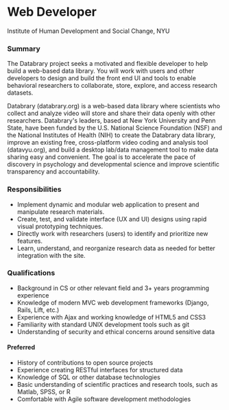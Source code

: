 # Web Developer

Institute of Human Development and Social Change, NYU

### Summary

The Databrary project seeks a motivated and flexible developer to help build a web-based data library.
You will work with users and other developers to design and build the front end UI and tools to enable behavioral researchers to collaborate, store, explore, and access research datasets.

Databrary (databrary.org) is a web-based data library where scientists who collect and analyze video will store and share their data openly with other researchers.
Databrary's leaders, based at New York University and Penn State, have been funded by the U.S. National Science Foundation (NSF) and the National Institutes of Health (NIH) to create the Databrary data library, improve an existing free, cross-platform video coding and analysis tool (datavyu.org), and build a desktop lab/data management tool to make data sharing easy and convenient.
The goal is to accelerate the pace of discovery in psychology and developmental science and improve scientific transparency and accountability.

### Responsibilities

- Implement dynamic and modular web application to present and manipulate research materials.
- Create, test, and validate interface (UX and UI) designs using rapid visual prototyping techniques.
- Directly work with researchers (users) to identify and prioritize new features.
- Learn, understand, and reorganize research data as needed for better integration with the site.

### Qualifications

- Background in CS or other relevant field and 3+ years programming experience
- Knowledge of modern MVC web development frameworks (Django, Rails, Lift, etc.)
- Experience with Ajax and working knowledge of HTML5 and CSS3
- Familiarity with standard UNIX development tools such as git
- Understanding of security and ethical concerns around sensitive data

#### Preferred

- History of contributions to open source projects
- Experience creating RESTful interfaces for structured data
- Knowledge of SQL or other database technologies
- Basic understanding of scientific practices and research tools, such as Matlab, SPSS, or R
- Comfortable with Agile software development methodologies
